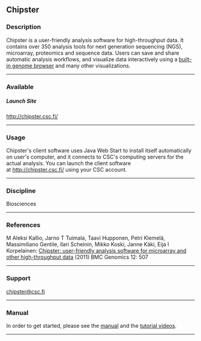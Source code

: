 ## Chipster

### Description

Chipster  is a  user-friendly  analysis  software for  high-throughput
data.   It  contains  over  350 analysis  tools  for  next  generation
sequencing (NGS), microarray, proteomics  and sequence data. Users can
save  and  share  automatic  analysis workflows,  and  visualize  data
interactively  using   a [built-in  genome  browser] and   many  other
visualizations.

------------------------------------------------------------------------

### Available

##### Launch Site

<http://chipster.csc.fi/>

------------------------------------------------------------------------

### Usage

Chipster's  client software  uses  Java Web  Start  to install  itself
automatically on user's  computer, and it connects  to CSC's computing
servers for  the actual analysis.  You can launch the  client software
at <http://chipster.csc.fi/> using your CSC account.

------------------------------------------------------------------------

### Discipline

Biosciences  

------------------------------------------------------------------------

### References

M  Aleksi Kallio,  Jarno  T Tuimala,  Taavi  Hupponen, Petri  Klemelä,
Massimiliano Gentile, Ilari Scheinin, Mikko  Koski, Janne Käki, Eija I
Korpelainen: [Chipster: user-friendly analysis software for microarray
and other high-throughput data] (2011) BMC Genomics 12: 507

------------------------------------------------------------------------

### Support

chipster@csc.fi

------------------------------------------------------------------------

### Manual

In  order to  get started,  please see  the [manual] and the [tutorial
videos].

------------------------------------------------------------------------

  [built-in genome browser]: http://chipster.csc.fi/manual/genomeBrowser.html
  [Chipster: user-friendly analysis software for microarray and other
  high-throughput data]: http://www.biomedcentral.com/1471-2164/12/507/abstract/
  [manual]: http://chipster.csc.fi/manual/
  [tutorial videos]: https://www.youtube.com/channel/UCnL-Lx5gGlW01OkskZL7JEQ
